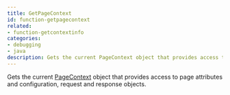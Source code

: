 ```yaml
---
title: GetPageContext
id: function-getpagecontext
related:
- function-getcontextinfo
categories:
- debugging
- java
description: Gets the current PageContext object that provides access to page attributes and configuration, request and response objects.
---
```


Gets the current [PageContext](https://javadoc.lucee.org/lucee/runtime/PageContext.html) object that provides access to page attributes and configuration, request and response objects.
